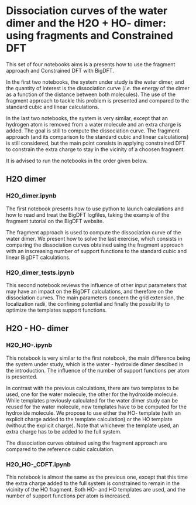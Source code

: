# Dissociation curves of the water dimer and the H2O + HO- dimer: using fragments and Constrained DFT

This set of four notebooks aims is a presents how to use the fragment approach and Constrained DFT with BigDFT. 

In the first two notebooks, the system under study is the water dimer, and the quantity of interest is the dissociation curve (*i.e.* the energy of the dimer as a function of the distance between both molecules). The use of the fragment approach to tackle this problem is presented and compared to the standard cubic and linear calculations.

In the last two notebooks, the system is very similar, except that an hydrogen atom is removed from a water molecule and an extra charge is added. The goal is still to compute the dissociation curve. The fragment approach (and its comparison to the standard cubic and linear calculations) is still considered, but the main point consists in applying constrained DFT to constrain the extra charge to stay in the vicinity of a choosen fragment.

It is advised to run the notebooks in the order given below.

## H2O dimer

### H2O\_dimer.ipynb

The first notebook presents how to use python to launch calculations and how to read and treat the BigDFT logfiles, taking the example of the fragment tutorial on the BigDFT website. 

The fragment approach is used to compute the dissociation curve of the water dimer. We present how to solve the last exercise, which consists in comparing the dissociation curves obtained using the fragment approach with an inscreasing number of support functions to the standard cubic and linear BigDFT calculations.


### H2O\_dimer\_tests.ipynb

This second notebook reviews the influence of other input parameters that may have an impact on the BigDFT calculations, and therefore on the dissociation curves. The main parameters concern the grid extension, the localization radii, the confining potential and finally the possibility to optimize the templates support functions.


## H2O - HO- dimer

### H2O\_HO-.ipynb

This notebook is very similar to the first notebook, the main difference being the system under study, which is the water - hydroxide dimer descibed in the introduction. The influence of the number of support functions per atom is presented.

In contrast with the previous calculations, there are two templates to be used, one for the water molecule, the other for the hydroxide molecule. While templates previously calculated for the water dimer study can be reused for the water molecule, new templates have to be computed for the hydroxide molecule. We propose to use either the HO- template (with an explicit charge added to the template calculation) or the HO template (without the explicit charge). Note that whichever the template used, an extra charge has to be added to the full system.

The dissociation curves obtained using the fragment approach are compared to the reference cubic calculation. 


### H2O\_HO-\_CDFT.ipynb

This notebook is almost the same as the previous one, except that this time the extra charge added to the full system is constrained to remain in the vicinity of the HO fragment. Both HO- and HO templates are used, and the number of support functions per atom is increased.

